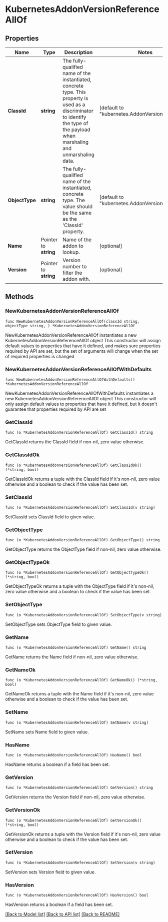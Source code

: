 # KubernetesAddonVersionReferenceAllOf

## Properties

Name | Type | Description | Notes
------------ | ------------- | ------------- | -------------
**ClassId** | **string** | The fully-qualified name of the instantiated, concrete type. This property is used as a discriminator to identify the type of the payload when marshaling and unmarshaling data. | [default to "kubernetes.AddonVersionReference"]
**ObjectType** | **string** | The fully-qualified name of the instantiated, concrete type. The value should be the same as the &#39;ClassId&#39; property. | [default to "kubernetes.AddonVersionReference"]
**Name** | Pointer to **string** | Name of the addon to lookup. | [optional] 
**Version** | Pointer to **string** | Version number to filter the addon with. | [optional] 

## Methods

### NewKubernetesAddonVersionReferenceAllOf

`func NewKubernetesAddonVersionReferenceAllOf(classId string, objectType string, ) *KubernetesAddonVersionReferenceAllOf`

NewKubernetesAddonVersionReferenceAllOf instantiates a new KubernetesAddonVersionReferenceAllOf object
This constructor will assign default values to properties that have it defined,
and makes sure properties required by API are set, but the set of arguments
will change when the set of required properties is changed

### NewKubernetesAddonVersionReferenceAllOfWithDefaults

`func NewKubernetesAddonVersionReferenceAllOfWithDefaults() *KubernetesAddonVersionReferenceAllOf`

NewKubernetesAddonVersionReferenceAllOfWithDefaults instantiates a new KubernetesAddonVersionReferenceAllOf object
This constructor will only assign default values to properties that have it defined,
but it doesn't guarantee that properties required by API are set

### GetClassId

`func (o *KubernetesAddonVersionReferenceAllOf) GetClassId() string`

GetClassId returns the ClassId field if non-nil, zero value otherwise.

### GetClassIdOk

`func (o *KubernetesAddonVersionReferenceAllOf) GetClassIdOk() (*string, bool)`

GetClassIdOk returns a tuple with the ClassId field if it's non-nil, zero value otherwise
and a boolean to check if the value has been set.

### SetClassId

`func (o *KubernetesAddonVersionReferenceAllOf) SetClassId(v string)`

SetClassId sets ClassId field to given value.


### GetObjectType

`func (o *KubernetesAddonVersionReferenceAllOf) GetObjectType() string`

GetObjectType returns the ObjectType field if non-nil, zero value otherwise.

### GetObjectTypeOk

`func (o *KubernetesAddonVersionReferenceAllOf) GetObjectTypeOk() (*string, bool)`

GetObjectTypeOk returns a tuple with the ObjectType field if it's non-nil, zero value otherwise
and a boolean to check if the value has been set.

### SetObjectType

`func (o *KubernetesAddonVersionReferenceAllOf) SetObjectType(v string)`

SetObjectType sets ObjectType field to given value.


### GetName

`func (o *KubernetesAddonVersionReferenceAllOf) GetName() string`

GetName returns the Name field if non-nil, zero value otherwise.

### GetNameOk

`func (o *KubernetesAddonVersionReferenceAllOf) GetNameOk() (*string, bool)`

GetNameOk returns a tuple with the Name field if it's non-nil, zero value otherwise
and a boolean to check if the value has been set.

### SetName

`func (o *KubernetesAddonVersionReferenceAllOf) SetName(v string)`

SetName sets Name field to given value.

### HasName

`func (o *KubernetesAddonVersionReferenceAllOf) HasName() bool`

HasName returns a boolean if a field has been set.

### GetVersion

`func (o *KubernetesAddonVersionReferenceAllOf) GetVersion() string`

GetVersion returns the Version field if non-nil, zero value otherwise.

### GetVersionOk

`func (o *KubernetesAddonVersionReferenceAllOf) GetVersionOk() (*string, bool)`

GetVersionOk returns a tuple with the Version field if it's non-nil, zero value otherwise
and a boolean to check if the value has been set.

### SetVersion

`func (o *KubernetesAddonVersionReferenceAllOf) SetVersion(v string)`

SetVersion sets Version field to given value.

### HasVersion

`func (o *KubernetesAddonVersionReferenceAllOf) HasVersion() bool`

HasVersion returns a boolean if a field has been set.


[[Back to Model list]](../README.md#documentation-for-models) [[Back to API list]](../README.md#documentation-for-api-endpoints) [[Back to README]](../README.md)



